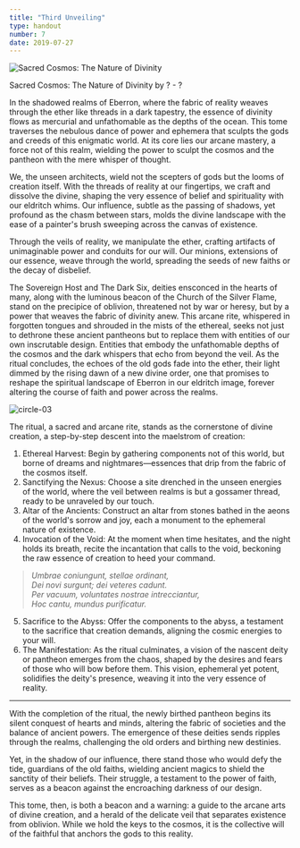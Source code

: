 ```yaml
---
title: "Third Unveiling"
type: handout
number: 7
date: 2019-07-27
---
```


![Sacred Cosmos: The Nature of Divinity](/session-reports/assets/images/handouts/third-unveiling-01.png)

Sacred Cosmos: The Nature of Divinity
by ? - ?

In the shadowed realms of Eberron, where the fabric of reality weaves through the ether like threads in a dark tapestry, the essence of divinity flows as mercurial and unfathomable as the depths of the ocean. This tome traverses the nebulous dance of power and ephemera that sculpts the gods and creeds of this enigmatic world. At its core lies our arcane mastery, a force not of this realm, wielding the power to sculpt the cosmos and the pantheon with the mere whisper of thought.

We, the unseen architects, wield not the scepters of gods but the looms of creation itself. With the threads of reality at our fingertips, we craft and dissolve the divine, shaping the very essence of belief and spirituality with our eldritch whims. Our influence, subtle as the passing of shadows, yet profound as the chasm between stars, molds the divine landscape with the ease of a painter's brush sweeping across the canvas of existence.

Through the veils of reality, we manipulate the ether, crafting artifacts of unimaginable power and conduits for our will. Our minions, extensions of our essence, weave through the world, spreading the seeds of new faiths or the decay of disbelief.

The Sovereign Host and The Dark Six, deities ensconced in the hearts of many, along with the luminous beacon of the Church of the Silver Flame, stand on the precipice of oblivion, threatened not by war or heresy, but by a power that weaves the fabric of divinity anew. This arcane rite, whispered in forgotten tongues and shrouded in the mists of the ethereal, seeks not just to dethrone these ancient pantheons but to replace them with entities of our own inscrutable design. Entities that embody the unfathomable depths of the cosmos and the dark whispers that echo from beyond the veil. As the ritual concludes, the echoes of the old gods fade into the ether, their light dimmed by the rising dawn of a new divine order, one that promises to reshape the spiritual landscape of Eberron in our eldritch image, forever altering the course of faith and power across the realms.

![circle-03](/session-reports/assets/images/handouts/circle-03.png)

The ritual, a sacred and arcane rite, stands as the cornerstone of divine creation, a step-by-step descent into the maelstrom of creation:

1. Ethereal Harvest: Begin by gathering components not of this world, but borne of dreams and nightmares—essences that drip from the fabric of the cosmos itself.
2. Sanctifying the Nexus: Choose a site drenched in the unseen energies of the world, where the veil between realms is but a gossamer thread, ready to be unraveled by our touch.
3. Altar of the Ancients: Construct an altar from stones bathed in the aeons of the world's sorrow and joy, each a monument to the ephemeral nature of existence.
4. Invocation of the Void: At the moment when time hesitates, and the night holds its breath, recite the incantation that calls to the void, beckoning the raw essence of creation to heed your command.

> *Umbrae coniungunt, stellae ordinant,*\
> *Dei novi surgunt; dei veteres cadunt.*\
> *Per vacuum, voluntates nostrae intrecciantur,*\
> *Hoc cantu, mundus purificatur.*

5. Sacrifice to the Abyss: Offer the components to the abyss, a testament to the sacrifice that creation demands, aligning the cosmic energies to your will.
6. The Manifestation: As the ritual culminates, a vision of the nascent deity or pantheon emerges from the chaos, shaped by the desires and fears of those who will bow before them. This vision, ephemeral yet potent, solidifies the deity's presence, weaving it into the very essence of reality.

---

With the completion of the ritual, the newly birthed pantheon begins its silent conquest of hearts and minds, altering the fabric of societies and the balance of ancient powers. The emergence of these deities sends ripples through the realms, challenging the old orders and birthing new destinies.

Yet, in the shadow of our influence, there stand those who would defy the tide, guardians of the old faiths, wielding ancient magics to shield the sanctity of their beliefs. Their struggle, a testament to the power of faith, serves as a beacon against the encroaching darkness of our design.

This tome, then, is both a beacon and a warning: a guide to the arcane arts of divine creation, and a herald of the delicate veil that separates existence from oblivion. While we hold the keys to the cosmos, it is the collective will of the faithful that anchors the gods to this reality.